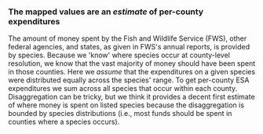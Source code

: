 ### The mapped values are an _estimate_ of per-county expenditures

The amount of money spent by the Fish and Wildlife Service (FWS), other federal agencies, and states, as given in FWS's annual reports, is provided by species. Because we 'know' where species occur at county-level resolution, we know that the vast majority of money should have been spent in those counties. Here we _assume_ that the expenditures on a given species were distributed equally across the species' range. To get per-county ESA expenditures we sum across all species that occur within each county. Disaggregation can be tricky, but we think it provides a decent first estimate of where money is spent on listed species because the disaggregation is bounded by species distributions (i.e., most funds should be spent in counties where a species occurs).

